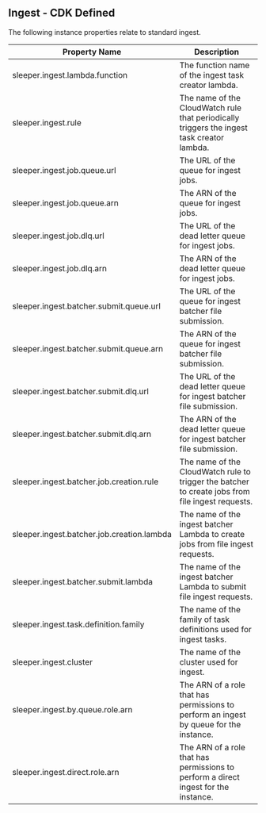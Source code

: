## Ingest - CDK Defined

The following instance properties relate to standard ingest.

| Property Name                              | Description                                                                                      |
|--------------------------------------------|--------------------------------------------------------------------------------------------------|
| sleeper.ingest.lambda.function             | The function name of the ingest task creator lambda.                                             |
| sleeper.ingest.rule                        | The name of the CloudWatch rule that periodically triggers the ingest task creator lambda.       |
| sleeper.ingest.job.queue.url               | The URL of the queue for ingest jobs.                                                            |
| sleeper.ingest.job.queue.arn               | The ARN of the queue for ingest jobs.                                                            |
| sleeper.ingest.job.dlq.url                 | The URL of the dead letter queue for ingest jobs.                                                |
| sleeper.ingest.job.dlq.arn                 | The ARN of the dead letter queue for ingest jobs.                                                |
| sleeper.ingest.batcher.submit.queue.url    | The URL of the queue for ingest batcher file submission.                                         |
| sleeper.ingest.batcher.submit.queue.arn    | The ARN of the queue for ingest batcher file submission.                                         |
| sleeper.ingest.batcher.submit.dlq.url      | The URL of the dead letter queue for ingest batcher file submission.                             |
| sleeper.ingest.batcher.submit.dlq.arn      | The ARN of the dead letter queue for ingest batcher file submission.                             |
| sleeper.ingest.batcher.job.creation.rule   | The name of the CloudWatch rule to trigger the batcher to create jobs from file ingest requests. |
| sleeper.ingest.batcher.job.creation.lambda | The name of the ingest batcher Lambda to create jobs from file ingest requests.                  |
| sleeper.ingest.batcher.submit.lambda       | The name of the ingest batcher Lambda to submit file ingest requests.                            |
| sleeper.ingest.task.definition.family      | The name of the family of task definitions used for ingest tasks.                                |
| sleeper.ingest.cluster                     | The name of the cluster used for ingest.                                                         |
| sleeper.ingest.by.queue.role.arn           | The ARN of a role that has permissions to perform an ingest by queue for the instance.           |
| sleeper.ingest.direct.role.arn             | The ARN of a role that has permissions to perform a direct ingest for the instance.              |
